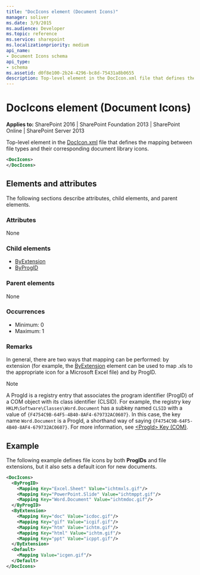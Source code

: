 ```yaml
---
title: "DocIcons element (Document Icons)"
manager: soliver
ms.date: 3/9/2015
ms.audience: Developer
ms.topic: reference
ms.service: sharepoint
ms.localizationpriority: medium
api_name:
- Document Icons schema
api_type:
- schema
ms.assetid: d0f8e100-2b24-4296-bc8d-75431a8b0655
description: Top-level element in the DocIcon.xml file that defines the mapping between file types and their corresponding document library icons. 
---
```


# DocIcons element (Document Icons)

**Applies to:** SharePoint 2016 | SharePoint Foundation 2013 | SharePoint Online | SharePoint Server 2013
  
Top-level element in the [DocIcon.xml](https://msdn.microsoft.com/library/ef6acad0-0a1a-457c-bc9b-ff1e368e59fb%28Office.15%29.aspx) file that defines the mapping between file types and their corresponding document library icons. 
  
```XML
<DocIcons>
</DocIcons>
```

## Elements and attributes

The following sections describe attributes, child elements, and parent elements.

### Attributes

None
   
### Child elements

- [ByExtension](byextension-element-document-icons.md)
- [ByProgID](byprogid-element-document-icons.md)
   
### Parent elements

None
   
### Occurrences

- Minimum: 0
- Maximum: 1  
   
### Remarks

In general, there are two ways that mapping can be performed: by extension (for example, the [ByExtension](byextension-element-document-icons.md) element can be used to map .xls to the appropriate icon for a Microsoft Excel file) and by ProgID. 
  
> [!NOTE]
> A ProgId is a registry entry that associates the program identifier (ProgID) of a COM object with its class identifier (CLSID). For example, the registry key  `HKLM\Software\Classes\Word.Document` has a subkey named  `CLSID` with a value of  `{F4754C9B-64F5-4B40-8AF4-679732AC0607}`. In this case, the key name  `Word.Document` is a ProgId, a shorthand way of saying  `{F4754C9B-64F5-4B40-8AF4-679732AC0607}`. For more information, see [\<ProgId\> Key (COM)](https://msdn.microsoft.com/library/f9ef2934-0815-4a6f-9283-8f748eee083b%28Office.15%29.aspx). 
  
## Example

The following example defines file icons by both **ProgIDs** and file extensions, but it also sets a default icon for new documents. 
  
```XML
<DocIcons>
  <ByProgID>
    <Mapping Key="Excel.Sheet" Value="ichtmxls.gif"/>
    <Mapping Key="PowerPoint.Slide" Value="ichtmppt.gif"/>
    <Mapping Key="Word.Document" Value="ichtmdoc.gif"/>
  </ByProgID>
  <ByExtension>
    <Mapping Key="doc" Value="icdoc.gif"/>
    <Mapping Key="gif" Value="icgif.gif"/>
    <Mapping Key="htm" Value="ichtm.gif"/>
    <Mapping Key="html" Value="ichtm.gif"/>
    <Mapping Key="ppt" Value="icppt.gif"/>
  </ByExtension>
  <Default>
    <Mapping Value="icgen.gif"/>
  </Default>
</DocIcons>
```


